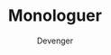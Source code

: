 ---
layout: game
title: Monologuer
play_url: http://www.ludumdare.com/compo/ludum-dare-25/?action=preview&amp;uid=2661
author: Devenger
---